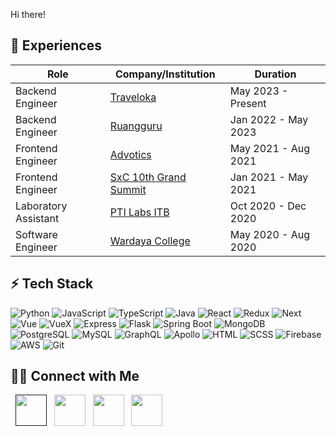 Hi there!

## 💼 Experiences
| Role | Company/Institution | Duration |
| --- | --- | --- |
| Backend Engineer | [Traveloka](https://www.traveloka.com/en-id/) | May 2023 - Present |
| Backend Engineer |[Ruangguru](https://www.ruangguru.com/) | Jan 2022 - May 2023 |
| Frontend Engineer | [Advotics](https://www.advotics.com/en/) | May 2021 - Aug 2021 |
| Frontend Engineer | [SxC 10th Grand Summit](https://sxcgrandsummit.com/) | Jan 2021 - May 2021 |
| Laboratory Assistant | [PTI Labs ITB](https://www.itb.ac.id/) | Oct 2020 - Dec 2020 |
| Software Engineer | [Wardaya College](https://wardayaonline.com/) | May 2020 - Aug 2020 |

## ⚡ Tech Stack
![Python](https://img.shields.io/badge/-Python-306998?style=flat-square&labelColor=323330&logo=Python)
![JavaScript](https://img.shields.io/badge/-JavaScript-FFD600?style=flat-square&labelColor=323330&logo=javascript)
![TypeScript](https://img.shields.io/badge/-TypeScript-007ACC?style=flat-square&labelColor=323330&logo=typescript)
![Java](https://img.shields.io/badge/-Java-E34F26?style=flat-square&labelColor=E34F26&logo=java)
![React](https://img.shields.io/badge/-React-007ACC?style=flat-square&labelColor=007ACC&logo=react)
![Redux](https://img.shields.io/badge/-Redux-007ACC?style=flat-square&labelColor=007ACC&logo=redux)
![Next](https://img.shields.io/badge/-Next-black?style=flat-square&labelColor=black&logo=nextdotjs)
![Vue](https://img.shields.io/badge/-Vue-027A58?style=flat-square&labelColor=027A58&logo=vuedotjs)
![VueX](https://img.shields.io/badge/-VueX-027A58?style=flat-square&labelColor=027A58&logo=vuedotjs)
![Express](https://img.shields.io/badge/-Express-515151?style=flat-square&labelColor=black&logo=express)
![Flask](https://img.shields.io/badge/-Flask-515151?style=flat-square&labelColor=black&logo=flask)
![Spring Boot](https://img.shields.io/badge/-Spring%20Boot-3DAC47?style=flat-square&labelColor=3F3E42&logo=springboot)
![MongoDB](https://img.shields.io/badge/-MongoDB-4DB33D?style=flat-square&labelColor=3F3E42&logo=mongodb)
![PostgreSQL](https://img.shields.io/badge/-PostgreSQL-00446F?style=flat-square&labelColor=C1BEBC&logo=postgresql)
![MySQL](https://img.shields.io/badge/-MySQL-00446F?style=flat-square&labelColor=C1BEBC&logo=mysql)
![GraphQL](https://img.shields.io/badge/-GraphQL-E535AB?style=flat-square&labelColor=black&logo=graphql)
![Apollo](https://img.shields.io/badge/-Apollo-E535AB?style=flat-square&labelColor=black&logo=apollo-graphql)
![HTML](https://img.shields.io/badge/-HTML-e34c26?style=flat-square&labelColor=e34c26&logo=html5&logoColor=white)
![SCSS](https://img.shields.io/badge/-SCSS-C51A4A?style=flat-square&labelColor=C51A4A&logo=sass)
![Firebase](https://img.shields.io/badge/Firebase-1A73E8?style=flat-square&labelColor=1A73E8&logo=firebase)
![AWS](https://img.shields.io/badge/Amazon%20Web%20Services-FF9900?style=flat-square&labelColor=black&logo=amazon-aws)
![Git](https://img.shields.io/badge/-Git-F1502F?style=flat-square&labelColor=black&logo=git)

## 🤝🏻 Connect with Me
<p>
&nbsp; <a href="" target="_blank" rel="noopener noreferrer"><img src="https://img.icons8.com/plasticine/100/000000/geography.png" width="50" /></a> 
&nbsp; <a href="https://www.linkedin.com/in/dionisius-dh/" target="_blank" rel="noopener noreferrer"><img src="https://img.icons8.com/plasticine/100/000000/linkedin.png" width="50" /></a>
&nbsp; <a href="mailto:dionisius.dh28@gmail.com" target="_blank" rel="noopener noreferrer"><img src="https://img.icons8.com/plasticine/100/000000/gmail.png"  width="50" /></a>
&nbsp; <a href="https://www.instagram.com/dionisius.dh/" target="_blank" rel="noopener noreferrer"><img src="https://img.icons8.com/plasticine/100/000000/instagram-new.png" width="50" /></a>
</p>

<br/>
